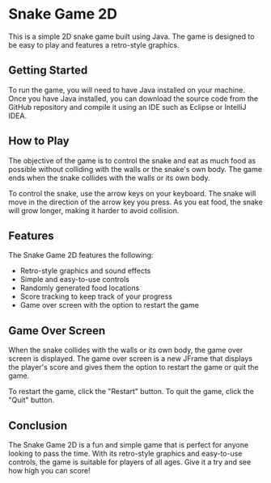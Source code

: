 # Snake Game 2D

This is a simple 2D snake game built using Java. The game is designed to be easy to play and features a retro-style graphics.

## Getting Started

To run the game, you will need to have Java installed on your machine. Once you have Java installed, you can download the source code from the GitHub repository and compile it using an IDE such as Eclipse or IntelliJ IDEA.

## How to Play

The objective of the game is to control the snake and eat as much food as possible without colliding with the walls or the snake's own body. The game ends when the snake collides with the walls or its own body.

To control the snake, use the arrow keys on your keyboard. The snake will move in the direction of the arrow key you press. As you eat food, the snake will grow longer, making it harder to avoid collision.

## Features

The Snake Game 2D features the following:

- Retro-style graphics and sound effects
- Simple and easy-to-use controls
- Randomly generated food locations
- Score tracking to keep track of your progress
- Game over screen with the option to restart the game

## Game Over Screen

When the snake collides with the walls or its own body, the game over screen is displayed. The game over screen is a new JFrame that displays the player's score and gives them the option to restart the game or quit the game.

To restart the game, click the "Restart" button. To quit the game, click the "Quit" button.

## Conclusion

The Snake Game 2D is a fun and simple game that is perfect for anyone looking to pass the time. With its retro-style graphics and easy-to-use controls, the game is suitable for players of all ages. Give it a try and see how high you can score!
